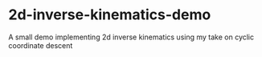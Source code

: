 # 2d-inverse-kinematics-demo
A small demo implementing 2d inverse kinematics using my take on cyclic coordinate descent
